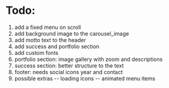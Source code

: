 # Todo:
1. add a fixed menu on scroll
2. add background image to the carousel_image
3. add motto text to the header
4. add success and portfolio section
5. add custom fonts
6. portfolio section: image gallery with zoom and descriptions
7. success section: better structure to the text
8. footer: needs social icons year and contact
9. possible extras
   -- loading icons
   -- animated menu items
